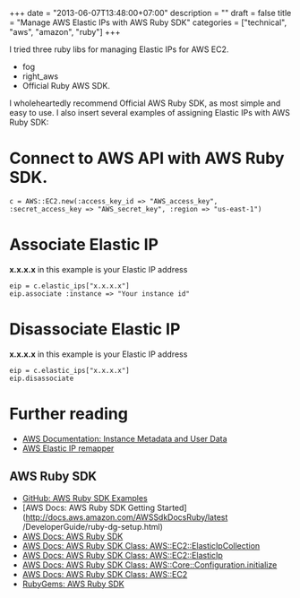 +++
date = "2013-06-07T13:48:00+07:00"
description = ""
draft = false
title = "Manage AWS Elastic IPs with AWS Ruby SDK"
categories = ["technical", "aws", "amazon", "ruby"]
+++

I tried three ruby libs for managing Elastic IPs for AWS EC2.

* fog
* right_aws
* Official Ruby AWS SDK.

I wholeheartedly recommend Official AWS Ruby SDK, as most simple and easy to use.
I also insert several examples of assigning Elastic IPs with AWS Ruby SDK:

<!--more-->

# Connect to AWS API with AWS Ruby SDK.

    c = AWS::EC2.new(:access_key_id => "AWS_access_key", :secret_access_key => "AWS_secret_key", :region => "us-east-1")

# Associate Elastic IP
**x.x.x.x** in this example is your Elastic IP address

    eip = c.elastic_ips["x.x.x.x"]
    eip.associate :instance => "Your instance id"

# Disassociate Elastic IP
**x.x.x.x** in this example is your Elastic IP address

    eip = c.elastic_ips["x.x.x.x"]
    eip.disassociate

# Further reading

  * [AWS Documentation: Instance Metadata and User Data](http://docs.aws.amazon.com/AWSEC2/latest/UserGuide/AESDG-chapter-instancedata.html)
  * [AWS Elastic IP remapper](https://github.com/madebymade/aws-remap-elastic-ip)

## AWS Ruby SDK

  * [GitHub: AWS Ruby SDK Examples](https://github.com/aws/aws-sdk-ruby/tree/master/samples)
  * [AWS Docs: AWS Ruby SDK Getting Started](http://docs.aws.amazon.com/AWSSdkDocsRuby/latest
/DeveloperGuide/ruby-dg-setup.html)
  * [AWS Docs: AWS Ruby SDK](http://docs.aws.amazon.com/AWSRubySDK/latest/frames.html)
  * [AWS Docs: AWS Ruby SDK Class: AWS::EC2::ElasticIpCollection](http://docs.aws.amazon.com/AWSRubySDK/latest/AWS/EC2/ElasticIpCollection.html)
  * [AWS Docs: AWS Ruby SDK Class: AWS::EC2::ElasticIp](http://docs.aws.amazon.com/AWSRubySDK/latest/AWS/EC2/ElasticIp.html)
  * [AWS Docs: AWS Ruby SDK Class: AWS::Core::Configuration.initialize](http://docs.aws.amazon.com/AWSRubySDK/latest/AWS/Core/Configuration.html#initialize-instance_method)
  * [AWS Docs: AWS Ruby SDK Class: AWS::EC2](http://docs.aws.amazon.com/AWSRubySDK/latest/AWS/EC2.html)
  * [RubyGems: AWS Ruby SDK](http://rubygems.org/gems/aws-sdk)
  
